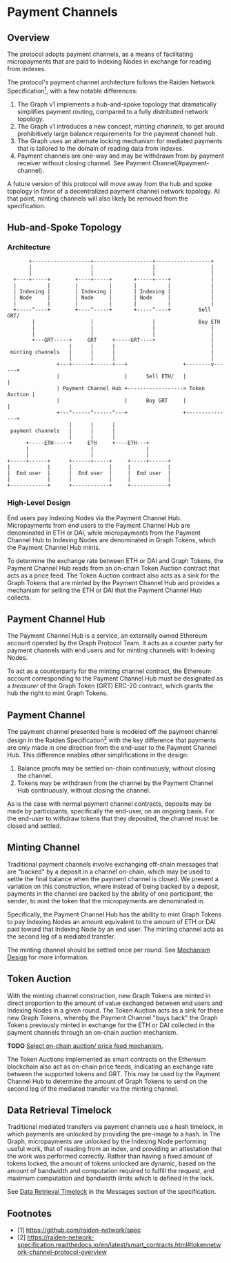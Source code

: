 # Payment Channels

## Overview
The protocol adopts payment channels, as a means of facilitating micropayments that are paid to Indexing Nodes in exchange for reading from indexes.

The protocol's payment channel architecture follows the Raiden Network Specification[<sup>1</sup>](#footnotes), with a few notable differences:
1. The Graph v1 implements a hub-and-spoke topology that dramatically simplifies payment routing, compared to a fully distributed network topology.
1. The Graph v1 introduces a new concept, *minting channels*, to get around prohibitively large balance requirements for the payment channel hub.
1. The Graph uses an alternate locking mechanism for mediated payments that is tailored to the domain of reading data from indexes.
1. Payment channels are one-way and may be withdrawn from by payment receiver without closing channel. See Payment Channel(#payment-channel).

A future version of this protocol will move away from the hub and spoke topology in favor of a decentralized payment channel network topology. At that point, minting channels will also likely be removed from the specification.

## Hub-and-Spoke Topology
### Architecture
```
       +-------------------+-------------------+------------------+
       |                   |                   |                  |
       |                   |                   |                  |
  +----+-----+        +----+-----+       +-----+----+             |
  |          |        |          |       |          |             |
  | Indexing |        | Indexing |       | Indexing |             |
  | Node     |        | Node     |       | Node     |             |
  |          |        |          |       |          |             |
  +-----^----+        +----^-----+       +-----^----+         Sell GRT/
        |                  |                   |              Buy ETH
        |                  |                   |                  |
        |                  |                   |                  |
        +---GRT-----+     GRT     +-----GRT----+                  |
                    |      |      |                               |
 minting channels   |      |      |                               |
                    |      |      |                               |
                +---+------+------+---+                  +--------v------+
                |                     |      Sell ETH/   |               |
                | Payment Channel Hub +------------------> Token Auction |
                |                     |      Buy GRT     |               |
                +---^------^------^---+                  +---------------+
                    |      |      |
 payment channels   |      |      |
                    |      |      |
      +-----ETH-----+     ETH     +----ETH---+
      |                    |                 |
      |                    |                 |
+-----+------+      +------+-----+     +-----+------+
|            |      |            |     |            |
|  End user  |      |  End user  |     |  End user  |
|            |      |            |     |            |
+------------+      +------------+     +------------+
```
### High-Level Design
End users pay Indexing Nodes via the Payment Channel Hub. Micropayments from end users to the Payment Channel Hub are denominated in ETH or DAI, while micropayments from the Payment Channel Hub to Indexing Nodes are denominated in Graph Tokens, which the Payment Channel Hub mints.

To determine the exchange rate between ETH or DAI and Graph Tokens, the Payment Channel Hub reads from an on-chain Token Auction contract that acts as a price feed. The Token Auction contract also acts as a sink for the Graph Tokens that are minted by the Payment Channel Hub and provides a mechanism for selling the ETH or DAI that the Payment Channel Hub collects.

## Payment Channel Hub
The Payment Channel Hub is a service, an externally owned Ethereum account operated by the Graph Protocol Team. It acts as a counter party for payment channels with end users and for minting channels with Indexing Nodes.

To act as a counterparty for the minting channel contract, the Ethereum account corresponding to the Payment Channel Hub must be designated as a *treasurer* of the Graph Token (GRT) ERC-20 contract, which grants the hub the right to mint Graph Tokens.

## Payment Channel
The payment channel presented here is modeled off the payment channel design in the Raiden Specification[<sup>2</sup>](#footnotes) with the key difference that payments are only made in one direction from the end-user to the Payment Channel Hub. This difference enables other simplifications in the design:
1. Balance proofs may be settled on-chain continuously, without closing the channel.
1. Tokens may be withdrawn from the channel by the Payment Channel Hub continuously, without closing the channel.

As is the case with normal payment channel contracts, deposits may be made by participants, specifically the end-user, on an ongoing basis. For the end-user to withdraw tokens that they deposited, the channel must be closed and settled.

## Minting Channel
Traditional payment channels involve exchanging off-chain messages that are "backed" by a deposit in a channel on-chain, which may be used to settle the final balance when the payment channel is closed. We present a variation on this construction, where instead of being backed by a deposit, payments in the channel are backed by the ability of one participant, the sender, to mint the token that the micropayments are denominated in.

Specifically, the Payment Channel Hub has the ability to mint Graph Tokens to pay Indexing Nodes an amount equivalent to the amount of ETH or DAI paid toward that Indexing Node by an end user. The minting channel acts as the second leg of a mediated transfer.

The minting channel should be settled once per *round*. See [Mechanism Design](../mechanism-design) for more information.

## Token Auction
With the minting channel construction, new Graph Tokens are minted in direct proportion to the amount of value exchanged between end users and Indexing Nodes in a given round. The Token Auction acts as a sink for these new Graph Tokens, whereby the Payment Channel "buys back" the Graph Tokens previously minted in exchange for the ETH or DAI collected in the payment channels through an on-chain auction mechanism.

**TODO** [Select on-chain auction/ price feed mechanism.](https://github.com/graphprotocol/research/issues/79)

The Token Auctions implemented as smart contracts on the Ethereum blockchain also act as on-chain price feeds, indicating an exchange rate between the supported tokens and GRT. This may be used by the Payment Channel Hub to determine the amount of Graph Tokens to send on the second leg of the mediated transfer via the minting channel.

## Data Retrieval Timelock
Traditional mediated transfers via payment channels use a hash timelock, in which payments are unlocked by providing the pre-image to a hash. In The Graph, micropayments are unlocked by the Indexing Node performing useful work, that of reading from an index, and providing an attestation that the work was performed correctly. Rather than having a fixed amount of tokens locked, the amount of tokens unlocked are dynamic, based on the amount of bandwidth and computation required to fulfill the request, and maximum computation and bandwidth limits which is defined in the lock.

See [Data Retrieval Timelock](../messages#data-retrieval-timelock) in the Messages section of the specification.

## Footnotes
- [1] https://github.com/raiden-network/spec
- [2] https://raiden-network-specification.readthedocs.io/en/latest/smart_contracts.html#tokennetwork-channel-protocol-overview
